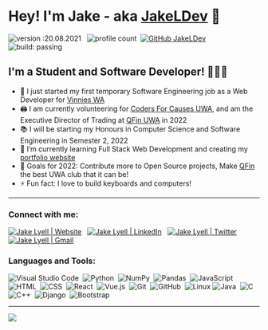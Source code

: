 # Hey! I'm Jake - aka [JakeLDev][website] 👋 

![version :20.08.2021](https://img.shields.io/badge/version-15.01.2022-informational) &nbsp;
![profile count](https://komarev.com/ghpvc/?username=JakeLDev&color=red)&nbsp;
[![GitHub JakeLDev](https://img.shields.io/github/followers/JakeLDev?label=follow&style=social)](https://github.com/JakeLDev)&nbsp;
![build: passing](https://img.shields.io/badge/build-passing-success)
## I'm a Student and Software Developer! 👨🏻‍💻

- 🔭 I just started my first temporary Software Engineering job as a Web Developer for [Vinnies WA][vinniessite]
- 🖨️ I am currently volunteering for [Coders For Causes UWA][cfcsite], and am the Executive Director of Trading at [QFin UWA][qfinlinkedin] in 2022
- 📚 I will be starting my Honours in Computer Science and Software Engineering in Semester 2, 2022
- 🌱 I’m currently learning Full Stack Web Development and creating my [portfolio website][website]
- 🥅 Goals for 2022: Contribute more to Open Source projects, Make [QFin][qfinsite] the best UWA club that it can be!
- ⚡ Fun fact: I love to build keyboards and computers!

---

### Connect with me:
<a href="https://jakelyell.dev"><img alt="Jake Lyell | Website" src="https://img.shields.io/badge/Website%20-%212823a.svg?&style=flat&logo=react&logoColor=white"/></a> &nbsp;
<a href="https://www.linkedin.com/in/jake-lyell-8a44b4180/"><img alt="Jake Lyell | LinkedIn" src="https://img.shields.io/badge/linkedin%20-%230077B5.svg?&style=flat&logo=linkedin&logoColor=white"/></a> &nbsp;
<a href="https://twitter.com/JakeLDev"><img alt="Jake Lyell | Twitter" src="https://img.shields.io/badge/Twitter-1DA1F2?style=flat&logo=twitter&logoColor=white" /></a> &nbsp;
<a href="mailto:me@jakelyell.dev"><img alt="Jake Lyell | Gmail" src="https://img.shields.io/badge/Gmail-D14836?style=flat&logo=gmail&logoColor=white" /></a> &nbsp;

### Languages and Tools:

![Visual Studio Code](https://img.shields.io/badge/-Visual%20Studio%20Code-05122A?style=flat&logo=visual-studio-code&logoColor=007ACC)&nbsp;
![Python](https://img.shields.io/badge/-Python-05122A?style=flat&logo=python)&nbsp;
![NumPy](https://img.shields.io/badge/numpy%20-%23013243.svg?&style=flat&logo=numpy&logoColor=white)&nbsp;
![Pandas](https://img.shields.io/badge/pandas%20-%23150458.svg?&style=flat&logo=pandas&logoColor=white)&nbsp;
![JavaScript](https://img.shields.io/badge/-JavaScript-05122A?style=flat&logo=javascript)&nbsp;
![HTML](https://img.shields.io/badge/-HTML-05122A?style=flat&logo=HTML5)&nbsp;
![CSS](https://img.shields.io/badge/-CSS-05122A?style=flat&logo=CSS3&logoColor=1572B6)&nbsp;
![React](https://img.shields.io/badge/-React-05122A?style=flat&logo=React)&nbsp;
![Vue.js](https://img.shields.io/badge/-Vue.js-05122A?style=flat&logo=Vue.js)&nbsp;
![Git](https://img.shields.io/badge/-Git-05122A?style=flat&logo=git)&nbsp;
![GitHub](https://img.shields.io/badge/-GitHub-05122A?style=flat&logo=github)&nbsp;
![Linux](https://img.shields.io/badge/-Linux-05122A?style=flat&logo=linux)
![Java](https://img.shields.io/badge/-Java-05122A?style=flat&logo=Java&logoColor=FFA518)&nbsp;
![C](https://img.shields.io/badge/-C-05122A?style=flat&logo=C&logoColor=A8B9CC)&nbsp;
![C++](https://img.shields.io/badge/-C++-05122A?style=flat&logo=C%2B%2B&logoColor=00599C)&nbsp;
![Django](https://img.shields.io/badge/-Django-05122A?style=flat&logo=django&logoColor=092E20)&nbsp;
![Bootstrap](https://img.shields.io/badge/-Bootstrap-05122A?style=flat&logo=bootstrap&logoColor=563D7C)&nbsp;

---

<a href="https://github-readme-stats.vercel.app/api?username=JakeLDev&hide=stars&count_private=true&show_icons=true&theme=tokyonight">
  <img align="center" src="https://github-readme-stats.vercel.app/api?username=JakeLDev&hide=stars&count_private=true&show_icons=true&theme=tokyonight" />
</a>

[website]: https://jakelyell.dev
[linkedin]: https://www.linkedin.com/in/jake-lyell-8a44b4180/
[qfinsite]: https://github.com/QFinUWA
[qfinlinkedin]: https://www.linkedin.com/company/qfin-uwa/
[cfcsite]: https://www.codersforcauses.org/
[vinniessite]: https://www.vinnieswa.org.au/
[twitter]: https://twitter.com/JakeLDev
[github]: https://github.com/JakeLDev
